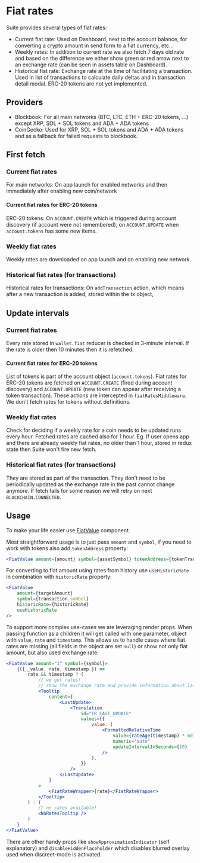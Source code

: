 # Fiat rates

Suite provides several types of fiat rates:

-   Current fiat rate: Used on Dashboard, next to the account balance, for converting a crypto amount in send form to a fiat currency, etc...
-   Weekly rates: In addition to current rate we also fetch 7 days old rate and based on the difference we either show green or red arrow next to an exchange rate (can be seen in assets table on Dashboard).
-   Historical fiat rate: Exchange rate at the time of facilitating a transaction. Used in list of transactions to calculate daily deltas and in transaction detail modal. ERC-20 tokens are not yet implemented.

## Providers

-   Blockbook: For all main networks (BTC, LTC, ETH + ERC-20 tokens, ...) except XRP, SOL + SOL tokens and ADA + ADA tokens
-   CoinGecko: Used for XRP, SOL + SOL tokens and ADA + ADA tokens and as a fallback for failed requests to blockbook.

## First fetch

### Current fiat rates

For main networks: On app launch for enabled networks and then immediately after enabling new coin/network

#### Current fiat rates for ERC-20 tokens

ERC-20 tokens: On `ACCOUNT.CREATE` which is triggered during account discovery (if account were not remembered), on `ACCOUNT.UPDATE` when `account.tokens` has some new items.

### Weekly fiat rates

Weekly rates are downloaded on app launch and on enabling new network.

### Historical fiat rates (for transactions)

Historical rates for transactions: On `addTransaction` action, which means after a new transaction is added, stored within the tx object,

## Update intervals

### Current fiat rates

Every rate stored in `wallet.fiat` reducer is checked in 3-minute interval. If the rate is older then 10 minutes then it is refetched.

#### Current fiat rates for ERC-20 tokens

List of tokens is part of the account object (`account.tokens`).
Fiat rates for ERC-20 tokens are fetched on `ACCOUNT.CREATE` (fired during account discovery) and `ACCOUNT.UPDATE` (new token can appear after receiving a token transaction). These actions are intercepted in `fiatRatesMiddleware`. We don't fetch rates for tokens without definitions.

### Weekly fiat rates

Check for deciding if a weekly rate for a coin needs to be updated runs every hour. Fetched rates are cached also for 1 hour. Eg. If user opens app and there are already weekly fiat rates, no older than 1 hour, stored in redux state then Suite won't fire new fetch.

### Historical fiat rates (for transactions)

They are stored as part of the transaction. They don't need to be periodically updated as the exchange rate in the past cannot change anymore. If fetch fails for some reason we will retry on next `BLOCKCHAIN.CONNECTED`.

## Usage

To make your life easier use [FiatValue](https://github.com/trezor/trezor-suite/blob/develop/packages/suite/src/components/suite/FiatValue/index.tsx) component.

Most straightforward usage is to just pass `amount` and `symbol`, if you need to work with tokens also add `tokenAddress` property:

```jsx
<FiatValue amount={amount} symbol={assetSymbol} tokenAddress={tokenTransfer?.address} />
```

For converting to fiat amount using rates from history use `useHistoricRate` in combination with `historicRate` property:

```jsx
<FiatValue
    amount={targetAmount}
    symbol={transaction.symbol}
    historicRate={historicRate}
    useHistoricRate
/>
```

To support more complex use-cases we are leveraging render props.
When passing function as a children it will get called with one parameter, object with `value`, `rate` and `timestamp`. This allows us to handle cases where fiat rates are missing (all fields in the object are set `null`) or show not only fiat amount, but also used exchange rate.

```jsx
<FiatValue amount="1" symbol={symbol}>
    {({ _value, rate, timestamp }) =>
        rate && timestamp ? (
            // we got rates!
            // show the exchange rate and provide information about last update in tooltip
            <Tooltip
                content={
                    <LastUpdate>
                        <Translation
                            id="TR_LAST_UPDATE"
                            values={{
                                value: (
                                    <FormattedRelativeTime
                                        value={rateAge(timestamp) * 60}
                                        numeric="auto"
                                        updateIntervalInSeconds={10}
                                    />
                                ),
                            }}
                        />
                    </LastUpdate>
                }
            >
                <FiatRateWrapper>{rate}</FiatRateWrapper>
            </Tooltip>
        ) : (
            // no rates available!
            <NoRatesTooltip />
        )
    }
</FiatValue>
```

There are other handy props like `showApproximationIndicator` (self explanatory) and `disableHiddenPlaceholder` which disables blurred overlay used when discreet-mode is activated.
